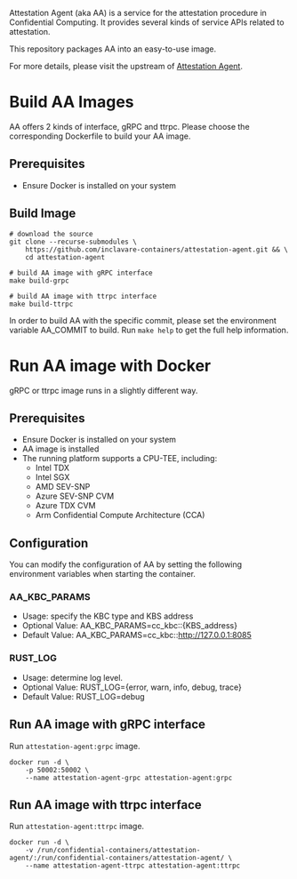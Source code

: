 Attestation Agent (aka AA) is a service for the attestation procedure in
Confidential Computing. It provides several kinds of service APIs related
to attestation.

This repository packages AA into an easy-to-use image.

For more details, please visit the upstream of [Attestation Agent](https://github.com/confidential-containers/guest-components/blob/main/attestation-agent/README.md).

# Build AA Images

AA offers 2 kinds of interface, gRPC and ttrpc. Please choose the corresponding
Dockerfile to build your AA image.

## Prerequisites

- Ensure Docker is installed on your system

## Build Image

```shell
# download the source
git clone --recurse-submodules \
    https://github.com/inclavare-containers/attestation-agent.git && \
    cd attestation-agent

# build AA image with gRPC interface
make build-grpc

# build AA image with ttrpc interface
make build-ttrpc
```

In order to build AA with the specific commit, please set the environment
variable AA_COMMIT to build. Run `make help` to get the full help information.

# Run AA image with Docker

gRPC or ttrpc image runs in a slightly different way.

## Prerequisites

- Ensure Docker is installed on your system
- AA image is installed
- The running platform supports a CPU-TEE, including:
    - Intel TDX
    - Intel SGX
    - AMD SEV-SNP
    - Azure SEV-SNP CVM
    - Azure TDX CVM
    - Arm Confidential Compute Architecture (CCA)

## Configuration

You can modify the configuration of AA by setting the following environment
variables when starting the container.

### AA_KBC_PARAMS

- Usage: specify the KBC type and KBS address
- Optional Value: AA_KBC_PARAMS=cc_kbc::{KBS_address}
- Default Value: AA_KBC_PARAMS=cc_kbc::http://127.0.0.1:8085

### RUST_LOG

- Usage: determine log level.
- Optional Value: RUST_LOG={error, warn, info, debug, trace}
- Default Value: RUST_LOG=debug

## Run AA image with gRPC interface

Run `attestation-agent:grpc` image.
```shell
docker run -d \
    -p 50002:50002 \
    --name attestation-agent-grpc attestation-agent:grpc
```

## Run AA image with ttrpc interface

Run `attestation-agent:ttrpc` image.
```shell
docker run -d \
    -v /run/confidential-containers/attestation-agent/:/run/confidential-containers/attestation-agent/ \
    --name attestation-agent-ttrpc attestation-agent:ttrpc
```
